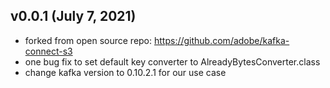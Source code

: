 ## v0.0.1 (July 7, 2021)
* forked from open source repo: https://github.com/adobe/kafka-connect-s3
* one bug fix to set default key converter to AlreadyBytesConverter.class
* change kafka version to 0.10.2.1 for our use case
